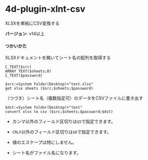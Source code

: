 # 4d-plugin-xlnt-csv
XLSXを単純にCSV変換する

**バージョン**: v14以上

#### つかいかた

XLSXドキュメントを開いてシート名の配列を取得する

```4d
C_TEXT($src)
ARRAY TEXT($sheets;0)
C_TEXT($password)

$src:=System folder(Desktop)+"test.xlsx"
get xlsx sheets ($src;$sheets;$password)
```

（つづき）シート名（複数指定可）のデータをCSVファイルに書き出す

```4d
$dst:=System folder(Desktop)+"test"
convert xlsx to csv ($src;$sheets;$password;$dst)
```

* カンマ以外のフィールド区切りは``$5``で指定できます。

* ``CRLF``以外のフィールド区切りは``$6``で指定できます。

* 値のエスケープは特にしません。

* シート名がファイル名になります。
